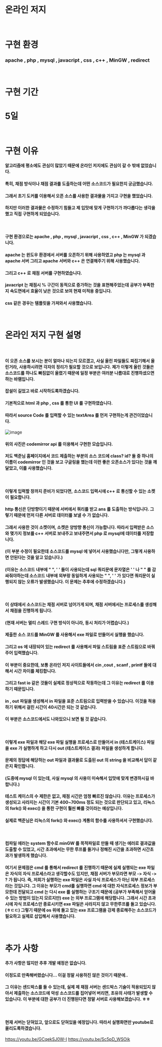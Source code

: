 </br>

# 온라인 저지

</br>

# 구현 환경
### apache , php , mysql , javacript , css , c++ , MinGW , redirect
</br>

# 구현 기간
# 5일

</br>

# 구현 이유

#### 알고리즘에 평소에도 관심이 많았기 때문에 온라인 저지에도 관심이 갈 수 밖에 없었습니다.
#### 특히, 채점 방식이나 채점 결과를 도출하는데 어떤 소스코드가 필요한지 궁금했습니다.
#### 그래서 초기 도커를 이용해서 오픈 소스를 사용한 결과물을 가지고 구현을 했었습니다.
#### 하지만 이러한 결과물은 수정하기 힘들고 제 입맛에 맞게 구현하기가 까다롭다는 생각을 했고 직접 구현하게 되었습니다.

</br>

#### 구현 환경으로는 apache , php , mysql , javacript , css , c++ , MinGW 가 되겠습니다.
#### apache 는 윈도우 환경에서 서버를 오픈하기 위해 사용하였고 php 는 mysql 과 apache 서버 그리고 apache 서버와 c++ 은 연결해주기 위해 사용했습니다. 
#### 그리고 c++ 로 채점 서버를 구현하였습니다.
#### javacript 는 채점시 % 구간이 동적으로 증가하는 것을 표현해주었는데 공부가 부족한지 속도면에서 효율이 낮은 것으로 보여 현재 미적용 중입니다.
#### css 같은 경우는 템플릿을 가져와서 사용했습니다.

</br>

# 온라인 저지 구현 설명

</br>

#### 이 오픈 소스를 보시는 분이 얼마나 되는지 모르겠고, 사실 올린 파일들도 짜집기해서 올린거라, 사용하시려면 각자의 정리가 필요할 것으로 보입니다. 제가 이렇게 올린 것들은 소스코드를 하나도 빠짐없이 올렸기 때문에 일정 부분은 여러분 나름대로 진행하셨으면 하는 바램입니다.
#### 잡설이 길었고 바로 시작하도록하겠습니다.
#### 기본적으로 html 과 php , css 를 통한 UI 를 구현하였습니다.
#### 따라서 source Code 를 입력할 수 있는 textArea 를 먼저 구현하는게 관건이었습니다.

![image](https://user-images.githubusercontent.com/49302859/82625889-4db85000-9c21-11ea-87db-cd4af8094f4a.png)

#### 위의 사진은 codemirror api 를 이용해서 구현한 모습입니다.
#### 저도 백준님 홈페이지에서 코드 제출하는 부분의 소스 코드에 class? id? 둘 중 하나의 이름이 codemirror 인 것을 보고 구글링을 했는데 이런 좋은 오픈소스가 있다는 것을 깨달았고, 이를 사용했습니다.

</br>

#### 이렇게 입력할 창까지 준비가 되었다면, 소스코드 입력시에 c++ 로 통신할 수 있는 소켓이 필요합니다.
#### http 통신은 단방향이기 때문에 서버에서 쿼리를 받고 ans 를 도출하는 방식입니다. 그렇기 때문에 먼저 다른 서버로 데이터를 보낼 수 가 없습니다.
#### 그래서 사용한 것이 소켓이며, 소켓은 양방향 통신이 가능합니다. 따라서 입력받은 소스와 몇가지 정보를 c++ 서버로 보내주고 보내주면서 php 로 mysql에 데이터를 저장합니다. 
#### (이 부분 수정이 필요한데 소스코드를 mysql 에 넣어서 사용했습니다만, 그렇게 사용하면 안된다는 것을 알고 있습니다.)
#### (이유는 소스코드 내부에 " ", ' ' 들이 사용되는데 sql 쿼리문에 문자열은 ' ' 나 " " 를 감싸줘야하는데 소스코드 내부에 외부랑 동일하게 사용되는 " ", ' ' 가 있다면 쿼리문이 실행되지 않는 오류가 발생했습니다. 이 문제는 추후에 수정하겠습니다.)

</br>

#### 이 상태에서 소스코드는 채점 서버로 넘어가게 되며, 채점 서버에서는 프로세스를 생성해서 채점을 진행하게 됩니다.
#### (현재 서버는 멀티 스레드 구현 방식이 아니라, 동시 처리가 어렵습니다.)
#### 제출한 소스 코드를  MinGW 를 사용해서 exe 파일로 만들어서 실행을 했습니다.
#### 그리고 os 에 내장되어 있는 redirect 를 사용해서 파일 스트림을 표준 스트림으로 바꿔주어 입력했습니다.

#### 이 부분이 중요한데, 보통 온라인 저지 사이트들에서 cin ,cout , scanf , printf 들에 대해서 시간 차이를 체킹합니다.
#### 그리고 fast io 같은 것들이 실제로 정상적으로 작동하는데 그 이유는 redirect 를 이용하기 때문입니다. 
#### in , out 파일을 생성해서 in 파일을 표준 스트림으로 입력받을 수 있습니다. 이것을 적용하기 위해서 걸린 시간이 40시간은 되는 것 같습니다.
#### 이 부분은 소스코드에서도 나와있으니 보면 될 것 같습니다.

</br>

#### 이렇게 exe 파일과 해당 exe 파일 실행을 프로세스로 만들어서 in (테스트케이스) 파일을 exe 가 실행하게 하고 다시 out (테스트케이스 결과) 파일을 생성하게 합니다.
#### 문제의 정답에 해당하는 out 파일과 결과물로 도출된 out 의 string 을 비교해서 답이 같은지 확인합니다.
#### (도중에 mysql 이 있는데, 사실 mysql 의 사용이 미숙해서 입맛에 맞게 변경하시길 바랍니다.)
#### 테스트 케이스의 수 제한은 없고, 채점 시간은 엄청 빠르진 않습니다. 이유는 프로세스가 생성되고 사라지는 시간이 기본 400~700ms 정도 되는 것으로 판단되고 있고, 리눅스의 fork() 와 exec() 을 통한 구현이 훨씬 빠를 것이라는 예상입니다.
#### 실제로 백준님은 리눅스의 fork() 와 exec() 계통의 함수를 사용하셔서 구현했습니다.

</br>

#### 컴파일 에러는 system 함수로 minGW 를 목적파일로 만들 때 생기는 에러로 결과값을 도출할 수 있었고, 시간 초과에서는 무한 루프를 돌거나 정해진 시간을 초과하면 시간초과가 발생하게 했습니다.
#### 여기서 문제점은 cmd 를 통해서 redirect 를 진행하기 때문에 실제 실행되는 exe 파일은 자식의 자식 프로세스라고 생각할수도 있지만, 채점 서버가 부모라면 부모 -> 자식 -> ? 가 됩니다. 즉, 저희가 실행하는 exe 파일은 사실 자식 프로세스가 아닌 외부 프로세스라는 것입니다. 그 이유는 부모가 cmd를 실행하면 cmd 에 대한 자식프로세스 정보가 부모한데 전달되고 cmd 는 다시 exe 를 실행하는 구조기 때문에 (공부가 부족해서 얻어올 수 있는 방법이 있는지 모르지만) exe 는 외부 프로그램에 해당합니다. 그래서 시간 초과 시에 자식 프로세스만 종료시키면 exe 파일은 사라지지 않고 무한루프를 돌고 있습니다. (ㅎㄷㄷ) 그렇기 때문에 os 위에 돌고 있는 exe 프로그램을 강제 종료해주는 소스코드가 필요하고 실제로 삽입해서 사용했습니다. 

</br>

# 추가 사항
#### 추가 사항은 많지만 추후 개발 예정은 없습니다.
#### 이정도로 만족해버렸습니다... 이걸 정말 사용하진 않은 것이기 때문에..
#### 그 이유는 샌드박스를 들 수 있는데, 실제 제 채점 서버는 샌드박스 기술이 적용되있지 않아서 제출하는 소스코드에 악성 소스코드를 집어넣어 버리면, 초유의 사태가 발생할 수 있습니다. 이 부분에 대한 공부가 더 진행된다면 정말 서버로 사용해보겠습니다. ㅎㅎ


</br>

#### 현재 서버는 닫혀있고, 앞으로도 닫혀있을 예정입니다. 따라서 실행화면만 youtube로 올리도록하겠습니다.

https://youtu.be/GCqekSJ0W-I
https://youtu.be/Sc5pD_WSOik











